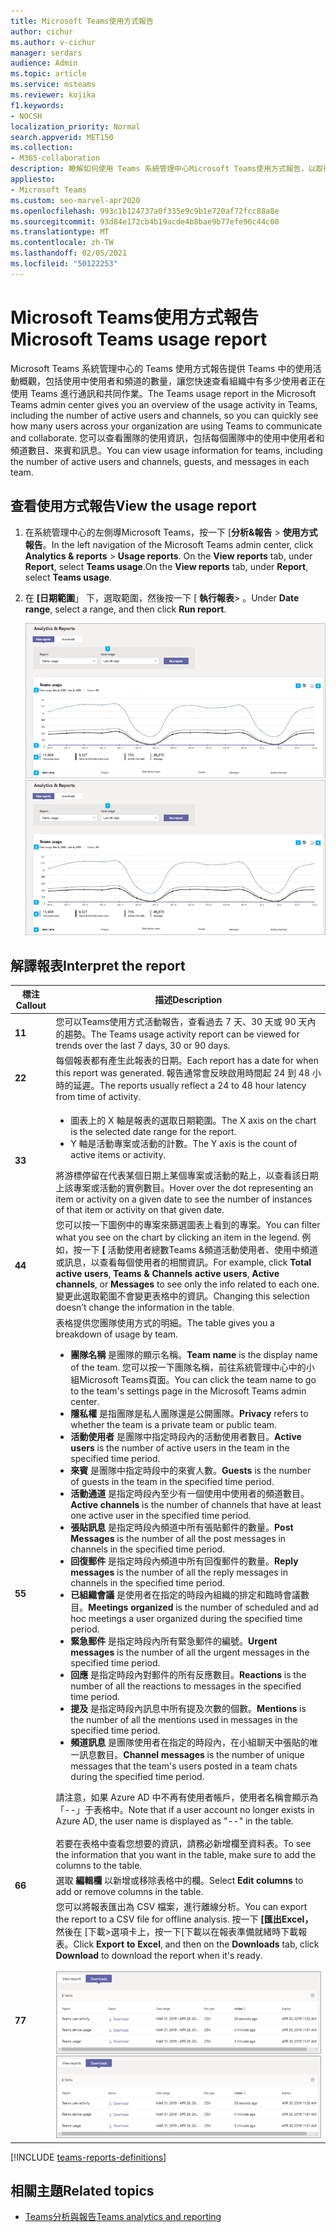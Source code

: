 ```yaml
---
title: Microsoft Teams使用方式報告
author: cichur
ms.author: v-cichur
manager: serdars
audience: Admin
ms.topic: article
ms.service: msteams
ms.reviewer: kojika
f1.keywords:
- NOCSH
localization_priority: Normal
search.appverid: MET150
ms.collection:
- M365-collaboration
description: 瞭解如何使用 Teams 系統管理中心Microsoft Teams使用方式報告，以取得Teams活動概觀。
appliesto:
- Microsoft Teams
ms.custom: seo-marvel-apr2020
ms.openlocfilehash: 993c1b124737a0f335e9c9b1e720af72fcc88a8e
ms.sourcegitcommit: 93d84e172cb4b19acde4b8bae9b77efe96c44c00
ms.translationtype: MT
ms.contentlocale: zh-TW
ms.lasthandoff: 02/05/2021
ms.locfileid: "50122253"
---
```

# <a name="microsoft-teams-usage-report"></a><span data-ttu-id="385f6-103">Microsoft Teams使用方式報告</span><span class="sxs-lookup"><span data-stu-id="385f6-103">Microsoft Teams usage report</span></span>

<span data-ttu-id="385f6-104">Microsoft Teams 系統管理中心的 Teams 使用方式報告提供 Teams 中的使用活動概觀，包括使用中使用者和頻道的數量，讓您快速查看組織中有多少使用者正在使用 Teams 進行通訊和共同作業。</span><span class="sxs-lookup"><span data-stu-id="385f6-104">The Teams usage report in the Microsoft Teams admin center gives you an overview of the usage activity in Teams, including the number of active users and channels, so you can quickly see how many users across your organization are using Teams to communicate and collaborate.</span></span> <span data-ttu-id="385f6-105">您可以查看團隊的使用資訊，包括每個團隊中的使用中使用者和頻道數目、來賓和訊息。</span><span class="sxs-lookup"><span data-stu-id="385f6-105">You can view usage information for  teams, including the number of active users and channels, guests, and messages in each team.</span></span>

## <a name="view-the-usage-report"></a><span data-ttu-id="385f6-106">查看使用方式報告</span><span class="sxs-lookup"><span data-stu-id="385f6-106">View the usage report</span></span>

1. <span data-ttu-id="385f6-107">在系統管理中心的左側導Microsoft Teams，按一下 [**分析&報告**  >  **使用方式報告**。</span><span class="sxs-lookup"><span data-stu-id="385f6-107">In the left navigation of the Microsoft Teams admin center, click **Analytics & reports** > **Usage reports**.</span></span> <span data-ttu-id="385f6-108">On the **View reports** tab, under **Report**, select **Teams usage**.</span><span class="sxs-lookup"><span data-stu-id="385f6-108">On the **View reports** tab, under **Report**, select **Teams usage**.</span></span>
2. <span data-ttu-id="385f6-109">在 **[日期範圍**」 下，選取範圍，然後按一下 [ **執行報表**> 。</span><span class="sxs-lookup"><span data-stu-id="385f6-109">Under **Date range**, select a range, and then click **Run report**.</span></span>

    <span data-ttu-id="385f6-110">![系統管理中心Teams使用狀況報表的螢幕擷取畫面Teams圖](../media/teams-reports-teams-usage-with-callouts.png "系統管理中心Teams使用狀況報表的螢幕擷取畫面Teams圖")</span><span class="sxs-lookup"><span data-stu-id="385f6-110">![Screenshot of the Teams usage report in the Teams admin center with callouts](../media/teams-reports-teams-usage-with-callouts.png "Screenshot of the Teams usage report in the Teams admin center with callouts")</span></span>

## <a name="interpret-the-report"></a><span data-ttu-id="385f6-111">解譯報表</span><span class="sxs-lookup"><span data-stu-id="385f6-111">Interpret the report</span></span>

|<span data-ttu-id="385f6-112">標注</span><span class="sxs-lookup"><span data-stu-id="385f6-112">Callout</span></span> |<span data-ttu-id="385f6-113">描述</span><span class="sxs-lookup"><span data-stu-id="385f6-113">Description</span></span>  |
|--------|-------------|
|<span data-ttu-id="385f6-114">**1**</span><span class="sxs-lookup"><span data-stu-id="385f6-114">**1**</span></span>   |<span data-ttu-id="385f6-115">您可以Teams使用方式活動報告，查看過去 7 天、30 天或 90 天內的趨勢。</span><span class="sxs-lookup"><span data-stu-id="385f6-115">The Teams usage activity report can be viewed for trends over the last 7 days, 30 or 90 days.</span></span> |
|<span data-ttu-id="385f6-116">**2**</span><span class="sxs-lookup"><span data-stu-id="385f6-116">**2**</span></span>   |<span data-ttu-id="385f6-117">每個報表都有產生此報表的日期。</span><span class="sxs-lookup"><span data-stu-id="385f6-117">Each report has a date for when this report was generated.</span></span> <span data-ttu-id="385f6-118">報告通常會反映啟用時間起 24 到 48 小時的延遲。</span><span class="sxs-lookup"><span data-stu-id="385f6-118">The reports usually reflect a 24 to 48 hour latency from time of activity.</span></span> |
|<span data-ttu-id="385f6-119">**3**</span><span class="sxs-lookup"><span data-stu-id="385f6-119">**3**</span></span>   |<ul><li><span data-ttu-id="385f6-120">圖表上的 X 軸是報表的選取日期範圍。</span><span class="sxs-lookup"><span data-stu-id="385f6-120">The X axis on the chart is the selected date range for the report.</span></span></li> <li> <span data-ttu-id="385f6-121">Y 軸是活動專案或活動的計數。</span><span class="sxs-lookup"><span data-stu-id="385f6-121">The Y axis is the count of active items or activity.</span></span></li> </ul><span data-ttu-id="385f6-122">將游標停留在代表某個日期上某個專案或活動的點上，以查看該日期上該專案或活動的實例數目。</span><span class="sxs-lookup"><span data-stu-id="385f6-122">Hover over the dot representing an item or activity on a given date to see the number of instances of that item or activity on that given date.</span></span>|
|<span data-ttu-id="385f6-123">**4**</span><span class="sxs-lookup"><span data-stu-id="385f6-123">**4**</span></span>   |<span data-ttu-id="385f6-124">您可以按一下圖例中的專案來篩選圖表上看到的專案。</span><span class="sxs-lookup"><span data-stu-id="385f6-124">You can filter what you see on the chart by clicking an item in the legend.</span></span> <span data-ttu-id="385f6-125">例如，按一下 **[** 活動使用者總數Teams &頻道活動使用者、使用中頻道或訊息，以查看每個使用者的相關資訊。</span><span class="sxs-lookup"><span data-stu-id="385f6-125">For example, click  **Total active users**, **Teams & Channels active users**,  **Active channels**, or **Messages** to see only the info related to each one.</span></span> <span data-ttu-id="385f6-126">變更此選取範圍不會變更表格中的資訊。</span><span class="sxs-lookup"><span data-stu-id="385f6-126">Changing this selection doesn’t change the information in the table.</span></span> |
|<span data-ttu-id="385f6-127">**5**</span><span class="sxs-lookup"><span data-stu-id="385f6-127">**5**</span></span>   |<span data-ttu-id="385f6-128">表格提供您團隊使用方式的明細。</span><span class="sxs-lookup"><span data-stu-id="385f6-128">The table gives you a breakdown of usage by team.</span></span> <ul><li><span data-ttu-id="385f6-129">**團隊名稱** 是團隊的顯示名稱。</span><span class="sxs-lookup"><span data-stu-id="385f6-129">**Team name** is the display name of the team.</span></span> <span data-ttu-id="385f6-130">您可以按一下團隊名稱，前往系統管理中心中的小組Microsoft Teams頁面。</span><span class="sxs-lookup"><span data-stu-id="385f6-130">You can click the team name to go to the team's settings page in the Microsoft Teams admin center.</span></span> </li> <li><span data-ttu-id="385f6-131">**隱私權** 是指團隊是私人團隊還是公開團隊。</span><span class="sxs-lookup"><span data-stu-id="385f6-131">**Privacy** refers to whether the team is a private team or public team.</span></span></li> <li><span data-ttu-id="385f6-132">**活動使用者** 是團隊中指定時段內的活動使用者數目。</span><span class="sxs-lookup"><span data-stu-id="385f6-132">**Active users** is the number of active users in the team in the specified time period.</span></span></li><li><span data-ttu-id="385f6-133">**來賓** 是團隊中指定時段中的來賓人數。</span><span class="sxs-lookup"><span data-stu-id="385f6-133">**Guests** is the number of guests in the team in the specified time period.</span></span></li> <li><span data-ttu-id="385f6-134">**活動通道** 是指定時段內至少有一個使用中使用者的頻道數目。</span><span class="sxs-lookup"><span data-stu-id="385f6-134">**Active channels** is the number of channels that have at least one active user in the specified time period.</span></span></li> <li><span data-ttu-id="385f6-135">**張貼訊息** 是指定時段內頻道中所有張貼郵件的數量。</span><span class="sxs-lookup"><span data-stu-id="385f6-135">**Post Messages** is the number of all the post messages in channels in the specified time period.</span></span></li> <li><span data-ttu-id="385f6-136">**回復郵件** 是指定時段內頻道中所有回復郵件的數量。</span><span class="sxs-lookup"><span data-stu-id="385f6-136">**Reply messages** is the number  of all the reply messages in channels in the specified time period.</span></span></li> <li><span data-ttu-id="385f6-137">**已組織會議** 是使用者在指定的時段內組織的排定和臨時會議數目。</span><span class="sxs-lookup"><span data-stu-id="385f6-137">**Meetings organized** is the number of scheduled and ad hoc meetings a user organized during the specified time period.</span></span> </li><li><span data-ttu-id="385f6-138">**緊急郵件** 是指定時段內所有緊急郵件的編號。</span><span class="sxs-lookup"><span data-stu-id="385f6-138">**Urgent messages** is the number  of all the urgent messages in the specified time period.</span></span></li><li><span data-ttu-id="385f6-139">**回應** 是指定時段內對郵件的所有反應數目。</span><span class="sxs-lookup"><span data-stu-id="385f6-139">**Reactions** is the number  of all the reactions to messages in the specified time period.</span></span></li><li><span data-ttu-id="385f6-140">**提及** 是指定時段內訊息中所有提及次數的個數。</span><span class="sxs-lookup"><span data-stu-id="385f6-140">**Mentions** is the number of all the mentions used in messages in the specified time period.</span></span></li><li><span data-ttu-id="385f6-141">**頻道訊息** 是團隊使用者在指定的時段內，在小組聊天中張貼的唯一訊息數目。</span><span class="sxs-lookup"><span data-stu-id="385f6-141">**Channel messages** is the number of unique messages that the team's users posted in a team chats during the specified time period.</span></span></li> </li> </ul><span data-ttu-id="385f6-142">請注意，如果 Azure AD 中不再有使用者帳戶，使用者名稱會顯示為 「--」于表格中。</span><span class="sxs-lookup"><span data-stu-id="385f6-142">Note that if a user account no longer exists in Azure AD, the user name is displayed as "--" in the table.</span></span> <br><br><span data-ttu-id="385f6-143">若要在表格中查看您想要的資訊，請務必新增欄至資料表。</span><span class="sxs-lookup"><span data-stu-id="385f6-143">To see the information that you want in the table, make sure to add the columns to the table.</span></span> |
|<span data-ttu-id="385f6-144">**6**</span><span class="sxs-lookup"><span data-stu-id="385f6-144">**6**</span></span>   |<span data-ttu-id="385f6-145">選取 **編輯欄** 以新增或移除表格中的欄。</span><span class="sxs-lookup"><span data-stu-id="385f6-145">Select **Edit columns** to add or remove columns in the table.</span></span>|
|<span data-ttu-id="385f6-146">**7**</span><span class="sxs-lookup"><span data-stu-id="385f6-146">**7**</span></span>   |<span data-ttu-id="385f6-147">您可以將報表匯出為 CSV 檔案，進行離線分析。</span><span class="sxs-lookup"><span data-stu-id="385f6-147">You can export the report to a CSV file for offline analysis.</span></span> <span data-ttu-id="385f6-148">按一下 **[匯出Excel，** 然後在 [下載>選項卡上，按一下[下載以在報表準備就緒時下載報表。</span><span class="sxs-lookup"><span data-stu-id="385f6-148">Click **Export to Excel**, and then on the **Downloads** tab, click **Download** to download the report when it's ready.</span></span><br><br><span data-ttu-id="385f6-149">![顯示要下載之匯出報表的下載清單的螢幕擷取畫面](../media/teams-reports-export-to-csv.png)</span><span class="sxs-lookup"><span data-stu-id="385f6-149">![Screenshot of the Downloads tab showing exported reports to download](../media/teams-reports-export-to-csv.png)</span></span>|

[!INCLUDE [teams-reports-definitions](../includes/teams-reports-definitions.md)]

## <a name="related-topics"></a><span data-ttu-id="385f6-150">相關主題</span><span class="sxs-lookup"><span data-stu-id="385f6-150">Related topics</span></span>

- [<span data-ttu-id="385f6-151">Teams分析與報告</span><span class="sxs-lookup"><span data-stu-id="385f6-151">Teams analytics and reporting</span></span>](teams-reporting-reference.md)
